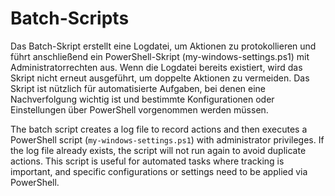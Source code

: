 # Batch-Scripts
Das Batch-Skript erstellt eine Logdatei, um Aktionen zu protokollieren und führt anschließend ein PowerShell-Skript (my-windows-settings.ps1) mit Administratorrechten aus. Wenn die Logdatei bereits existiert, wird das Skript nicht erneut ausgeführt, um doppelte Aktionen zu vermeiden. Das Skript ist nützlich für automatisierte Aufgaben, bei denen eine Nachverfolgung wichtig ist und bestimmte Konfigurationen oder Einstellungen über PowerShell vorgenommen werden müssen.

The batch script creates a log file to record actions and then executes a PowerShell script (`my-windows-settings.ps1`) with administrator privileges. If the log file already exists, the script will not run again to avoid duplicate actions. This script is useful for automated tasks where tracking is important, and specific configurations or settings need to be applied via PowerShell.
